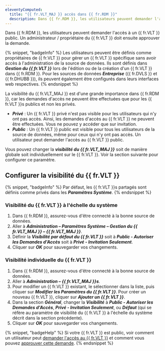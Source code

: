 ```yaml
---
eleventyComputed:
  title: "{{ fr.VLT_MAJ }} accès dans {{ fr.RDM }}"
  description: Dans {{ fr.RDM }}, les utilisateurs peuvent demander l'accès à un {{ fr.VLT }} public. Un administrateur / propriétaire du {{ fr.VLT }} doit ensuite approuver la demande.
---
```

Dans {{ fr.RDM }}, les utilisateurs peuvent demander l'accès à un {{ fr.VLT }} public. Un administrateur / propriétaire du {{ fr.VLT }} doit ensuite approuver la demande.

{% snippet, "badgeInfo" %} 
Les utilisateurs peuvent être définis comme propriétaires de {{ fr.VLT }} pour gérer un {{ fr.VLT }} spécifique sans avoir accès à l'administration de la source de données. Ils sont définis dans ***Gestion du {{ fr.VLT }}*** lors de l'édition ou de la création d'un {{ fr.VLT }} dans {{ fr.RDM }}. Pour les sources de données ***Entreprise*** ({{ fr.DVLS }} et {{ fr.DHUBB }}), ils peuvent également être configurés dans leurs interfaces web respectives.
{% endsnippet %}

La visibilité du {{ fr.VLT_MAJ }} est d'une grande importance dans {{ fr.RDM }}, car les demandes d'accès ne peuvent être effectuées que pour les {{ fr.VLT }}s publics et non les privés.
* ***Privé*** : Un {{ fr.VLT }} privé n'est pas visible pour les utilisateurs qui n'y ont pas accès. Ainsi, les demandes d'accès au {{ fr.VLT }} ne peuvent être effectuées. Vous ne pouvez y accéder que sur invitation.
* ***Public*** : Un {{ fr.VLT }} public est visible pour tous les utilisateurs de la source de données, même pour ceux qui n'y ont pas accès. Un utilisateur peut demander l'accès au {{ fr.VLT }} public.

Vous pouvez changer la ***visibilité du {{ fr.VLT_MAJ }}*** soit de manière globale soit individuellement sur le {{ fr.VLT }}. Voir la section suivante pour configurer ce paramètre.

## Configurer la visibilité du {{ fr.VLT }}

{% snippet, "badgeInfo" %} 
Par défaut, les {{ fr.VLT }}s partagés sont définis comme privés dans les ***Paramètres Système***.
{% endsnippet %}

### Visibilité du {{ fr.VLT }} à l'échelle du système

1. Dans {{ fr.RDM }}, assurez-vous d'être connecté à la bonne source de données.
1. Aller à ***Administration – Paramètres Système – Gestion du {{ fr.VLT_MAJ }} – {{ fr.VLT_MAJ }}***.
1. Définir la ***Visibilité par défaut du {{ fr.VLT }}*** soit à ***Public - Autoriser les Demandes d'Accès*** soit à ***Privé - Invitation Seulement***.
1. Cliquer sur ***OK*** pour sauvegarder vos changements.

### Visibilité individuelle du {{ fr.VLT }}

1. Dans {{ fr.RDM }}, assurez-vous d'être connecté à la bonne source de données.
1. Aller à ***Administration – {{ fr.VLT_MAJ }}s***.
1. Pour modifier un {{ fr.VLT }} existant, le sélectionner dans la liste, puis cliquer sur ***Modifier les Paramètres du {{ fr.VLT }}***. Pour créer un nouveau {{ fr.VLT }}, cliquer sur ***Ajouter un {{ fr.VLT }}***.
1. Dans la section ***Général***, changer la ***Visibilité*** à ***Public - Autoriser les Demandes d'Accès***, ***Privé - Invitation Seulement***, ou ***Défaut*** (qui se réfère au paramètre de visibilité du {{ fr.VLT }} à l'échelle du système décrit dans la section précédente).
1. Cliquer sur ***OK*** pour sauvegarder vos changements.

{% snippet, "badgeHelp" %} 
Si votre {{ fr.VLT }} est public, voir comment un utilisateur peut [demander l'accès au {{ fr.VLT }}](/rdm/windows/user-interface/content-area/vault-access/request-vault-access) et comment vous pouvez [approuver cette demande](/rdm/windows/user-interface/content-area/vault-access/approve-vault-access).
{% endsnippet %}